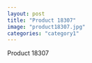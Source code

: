 ```yaml
---
layout: post
title: "Product 18307"
image: "product18307.jpg"
categories: "category1"
---
```

Product 18307
